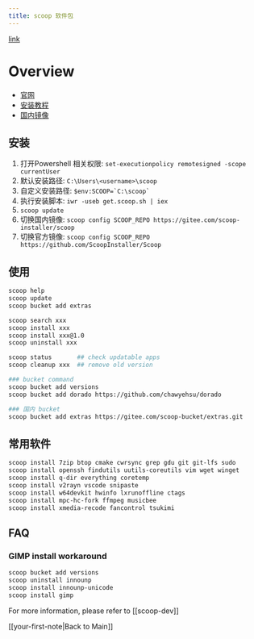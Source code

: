 ```yaml
---
title: scoop 软件包
---
```


[link](https://zhuanlan.zhihu.com/p/594363658)

# Overview
- [官网](https://github.com/ScoopInstaller/Scoop)
- [安装教程](https://github.com/ScoopInstaller/Scoop/wiki)
- [国内镜像](https://gitee.com/scoop-installer/scoop)

## 安装
1. 打开Powershell 相关权限: ``set-executionpolicy remotesigned -scope currentUser``
2. 默认安装路径: ``C:\Users\<username>\scoop``
3. 自定义安装路径: `` $env:SCOOP=`C:\scoop` ``
4. 执行安装脚本: ``iwr -useb get.scoop.sh | iex``
5. ``scoop update``
6. 切换国内镜像: ``scoop config SCOOP_REPO https://gitee.com/scoop-installer/scoop``
7. 切换官方镜像: ``scoop config SCOOP_REPO https://github.com/ScoopInstaller/Scoop``

## 使用
```sh
scoop help
scoop update
scoop bucket add extras

scoop search xxx
scoop install xxx
scoop install xxx@1.0
scoop uninstall xxx

scoop status       ## check updatable apps
scoop cleanup xxx  ## remove old version

### bucket command
scoop bucket add versions
scoop bucket add dorado https://github.com/chawyehsu/dorado

### 国内 bucket
scoop bucket add extras https://gitee.com/scoop-bucket/extras.git
```

## 常用软件
```sh
scoop install 7zip btop cmake cwrsync grep gdu git git-lfs sudo
scoop install openssh findutils uutils-coreutils vim wget winget
scoop install q-dir everything coretemp
scoop install v2rayn vscode snipaste
scoop install w64devkit hwinfo lxrunoffline ctags
scoop install mpc-hc-fork ffmpeg musicbee
scoop install xmedia-recode fancontrol tsukimi
```

## FAQ
### GIMP install workaround
```sh
scoop bucket add versions
scoop uninstall innounp
scoop install innounp-unicode
scoop install gimp
```

For more information, please refer to [[scoop-dev]]

[[your-first-note|Back to Main]]
